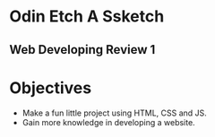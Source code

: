# Odin Etch A Ssketch
## Web Developing Review 1

# Objectives
- Make a fun little project using HTML, CSS and JS.
- Gain more knowledge in developing a website.

